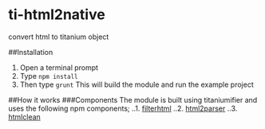 # ti-html2native
convert html to titanium object

##Installation
1. Open a terminal prompt
2. Type `npm install`
3. Then type `grunt`
This will build the module and run the example project

##How it works
###Components
The module is built using titaniumifier and uses the following npm components;
..1. [filterhtml](https://www.npmjs.com/package/filterhtml)
..2. [html2parser](https://www.npmjs.com/package/htmlparser2)
..3. [htmlclean](https://www.npmjs.com/package/htmlclean)